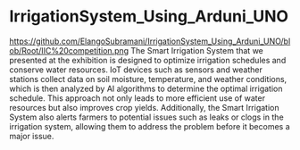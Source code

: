 # IrrigationSystem_Using_Arduni_UNO
https://github.com/ElangoSubramani/IrrigationSystem_Using_Arduni_UNO/blob/Root/IIC%20competition.png
The Smart Irrigation System that we presented at the exhibition is designed to optimize irrigation schedules and conserve water resources. IoT devices such as sensors and weather stations collect data on soil moisture, temperature, and weather conditions, which is then analyzed by AI algorithms to determine the optimal irrigation schedule. This approach not only leads to more efficient use of water resources but also improves crop yields. Additionally, the Smart Irrigation System also alerts farmers to potential issues such as leaks or clogs in the irrigation system, allowing them to address the problem before it becomes a major issue.
